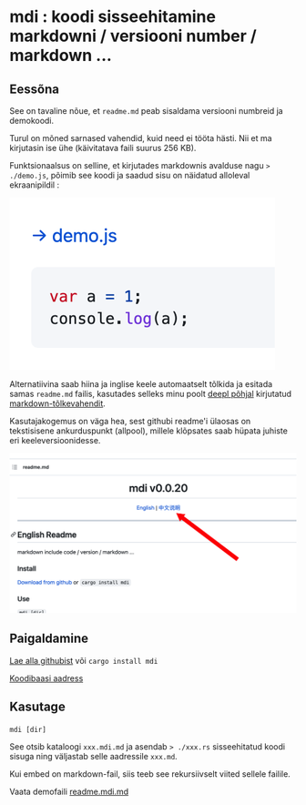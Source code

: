 # mdi : koodi sisseehitamine markdowni / versiooni number / markdown ...

## Eessõna

See on tavaline nõue, et `readme.md` peab sisaldama versiooni numbreid ja demokoodi.

Turul on mõned sarnased vahendid, kuid need ei tööta hästi. Nii et ma kirjutasin ise ühe (käivitatava faili suurus 256 KB).

Funktsionaalsus on selline, et kirjutades markdownis avalduse nagu `> ./demo.js`, põimib see koodi ja saadud sisu on näidatud alloleval ekraanipildil :

![](https://raw.githubusercontent.com/gcxfd/img/gh-pages/i9g9We.png)

Alternatiivina saab hiina ja inglise keele automaatselt tõlkida ja esitada samas `readme.md` failis, kasutades selleks minu poolt [deepl põhjal](https://rmw.link/log/2021-12-09-markdown-translate) kirjutatud [markdown-tõlkevahendit](https://rmw.link/log/2021-12-09-markdown-translate).

Kasutajakogemus on väga hea, sest githubi readme'i ülaosas on tekstisisene ankurduspunkt (allpool), millele klõpsates saab hüpata juhiste eri keeleversioonidesse.

![](https://raw.githubusercontent.com/gcxfd/img/gh-pages/YQfKiS.png)

## Paigaldamine

[Lae alla githubist](https://github.com/rmw-lib/mdi/releases) või `cargo install mdi`

[Koodibaasi aadress](https://github.com/rmw-lib/mdi)

## Kasutage

`mdi [dir]`

See otsib kataloogi `xxx.mdi.md` ja asendab `> ./xxx.rs` sisseehitatud koodi sisuga ning väljastab selle aadressile `xxx.md`.

Kui embed on markdown-fail, siis teeb see rekursiivselt viited sellele failile.

Vaata demofaili [readme.mdi.md](https://raw.githubusercontent.com/rmw-lib/mdi/master/readme.mdi.md)